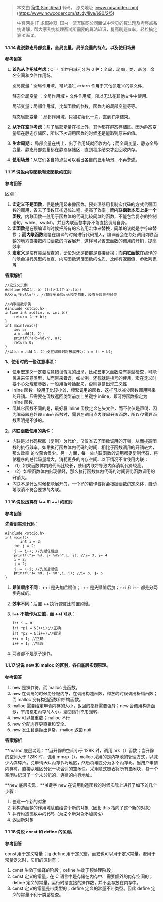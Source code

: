 > 本文由 [简悦 SimpRead](http://ksria.com/simpread/) 转码， 原文地址 [www.nowcoder.com](https://www.nowcoder.com/study/live/690/2/5)

> 牛客网是 IT 求职神器, 国内一流互联网公司面试中常见的算法题及考察点系统讲解，帮大家系统梳理面试所需要的算法知识，提高刷题效率，轻松搞定算法面试。

#### 1.1.14 说说静态局部变量，全局变量，局部变量的特点，以及使用场景

**参考回答**

1.  **首先从作用域考虑**：C++ 里作用域可分为 6 种：全局，局部，类，语句，命名空间和文件作用域。
    
    全局变量：全局作用域，可以通过 extern 作用于其他非定义的源文件。
    
    静态全局变量 ：全局作用域 + 文件作用域，所以无法在其他文件中使用。
    
    局部变量：局部作用域，比如函数的参数，函数内的局部变量等等。
    
    静态局部变量 ：局部作用域，只被初始化一次，直到程序结束。
    
2.  **从所在空间考虑**：除了局部变量在栈上外，其他都在静态存储区。因为静态变量都在静态存储区，所以下次调用函数的时候还是能取到原来的值。
    
3.  **生命周期**： 局部变量在栈上，出了作用域就回收内存；而全局变量、静态全局变量、静态局部变量都在静态存储区，直到程序结束才会回收内存。
    
4.  **使用场景**：从它们各自特点就可以看出各自的应用场景，不再赘述。
    

#### 1.1.15 说说内联函数和宏函数的区别

**参考回答**

区别：

1.  **宏定义不是函数**，但是使用起来像函数。预处理器用复制宏代码的方式代替函数的调用，省去了函数压栈退栈过程，提高了效率；**而内联函数本质上是一个函数**，内联函数一般用于函数体的代码比较简单的函数，不能包含复杂的控制语句，while、switch，并且内联函数本身不能直接调用自身。
2.  **宏函数**是在预编译的时候把所有的宏名用宏体来替换，简单的说就是字符串替换 ；**而内联函数**则是在编译的时候进行代码插入，编译器会在每处调用内联函数的地方直接把内联函数的内容展开，这样可以省去函数的调用的开销，提高效率
3.  **宏定义**是没有类型检查的，无论对还是错都是直接替换；**而内联函数**在编译的时候会进行类型的检查，内联函数满足函数的性质，比如有返回值、参数列表等

**答案解析**

```
//宏定义示例
#define MAX(a, b) ((a)>(b)?(a):(b))
MAX(a,"Hello")； //错误地比较int和字符串，没有参数类型检查

//内联函数示例
#include <stdio.h>
inline int add(int a, int b){
    return (a + b);
}
int main(void){
    int a;
    a = add(1, 2);
    printf("a+b=%d\n", a);
    return 0;
}
//以上a = add(1, 2);处在编译时将被展开为：a = (a + b);

```

**1、使用时的一些注意事项：**

*   使用宏定义一定要注意错误情况的出现，比如宏定义函数没有类型检查，可能传进来任意类型，从而带来错误，如举例。还有就是括号的使用，宏在定义时要小心处理宏参数，一般用括号括起来，否则容易出现二义性
*   inline 函数一般用于比较小的，频繁调用的函数，这样可以减少函数调用带来的开销。只需要在函数返回类型前加上关键字 inline，即可将函数指定为 inline 函数。
*   同其它函数不同的是，最好将 inline 函数定义在头文件，而不仅仅是声明，因为编译器在处理 inline 函数时，需要在调用点内联展开该函数，所以仅需要函数声明是不够的。

**2、内联函数使用的条件：**

*   内联是以代码膨胀（复制）为代价，仅仅省去了函数调用的开销，从而提高函数的执行效率。如果执行函数体内代码的时间，相比于函数调用的开销较大，那么效率 的收获会很少。另一方面，每一处内联函数的调用都要复制代码，将使程序的总代码量增大，消耗更多的内存空间。以下情况不宜使用内联：
*   （1）如果函数体内的代码比较长，使用内联将导致内存消耗代价较高。
*   （2）如果函数体内出现循环，那么执行函数体内代码的时间要比函数调用的开销大。
*   内联不是什么时候都能展开的，一个好的编译器将会根据函数的定义体，自动地取消不符合要求的内联。

#### 1.1.16 说说运算符 i++ 和 ++i 的区别

**参考回答**

**先看到实现代码：**

```
#include <stdio.h>
int main(){
       int i = 2;
    int j = 2;
    j += i++; //先赋值后加
    printf("i= %d, j= %d\n",i, j); //i= 3, j= 4
    i = 2;
    j = 2;
    j += ++i; //先加后赋值
    printf("i= %d, j= %d",i, j); //i= 3, j= 5
}

```

1.  **赋值顺序不同**：++ i 是先加后赋值；i ++ 是先赋值后加；++i 和 i++ 都是分两步完成的。
    
2.  **效率不同**：后置 ++ 执行速度比前置的慢。
    
3.  **i++ 不能作为左值，而 ++i 可以**：
    
    ```
    int i = 0;
    int *p1 = &(++i);//正确
    int *p2 = &(i++);//错误
    ++i = 1; //正确
    i++ = 1; //错误
    
    ```
    
4.  两者都不是原子操作。
    

#### 1.1.17 说说 new 和 malloc 的区别，各自底层实现原理。

**参考回答**

1.  new 是操作符，而 malloc 是函数。
2.  new 在调用的时候先分配内存，在调用构造函数，释放的时候调用析构函数；而 malloc 没有构造函数和析构函数。
3.  malloc 需要给定申请内存的大小，返回的指针需要强转；new 会调用构造函数，不用指定内存的大小，返回指针不用强转。
4.  new 可以被重载；malloc 不行
5.  new 分配内存更直接和安全。
6.  new 发生错误抛出异常，malloc 返回 null

**答案解析**

**malloc 底层实现：**当开辟的空间小于 128K 时，调用 brk（）函数；当开辟的空间大于 128K 时，调用 mmap（）。malloc 采用的是内存池的管理方式，以减少内存碎片。先申请大块内存作为堆区，然后将堆区分为多个内存块。当用户申请内存时，直接从堆区分配一块合适的空闲快。采用隐式链表将所有空闲块，每一个空闲块记录了一个未分配的、连续的内存地址。

**new 底层实现：**关键字 new 在调用构造函数的时候实际上进行了如下的几个步骤：

1.  创建一个新的对象
2.  将构造函数的作用域赋值给这个新的对象（因此 this 指向了这个新的对象）
3.  执行构造函数中的代码（为这个新对象添加属性）
4.  返回新对象

#### 1.1.18 说说 const 和 define 的区别。

**参考回答**

const 用于定义常量；而 define 用于定义宏，而宏也可以用于定义常量。都用于常量定义时，它们的区别有：

1.  const 生效于编译的阶段；define 生效于预处理阶段。
2.  const 定义的常量，在 C 语言中是存储在内存中、需要额外的内存空间的；define 定义的常量，运行时是直接的操作数，并不会存放在内存中。
3.  const 定义的常量是带类型的；define 定义的常量不带类型。因此 define 定义的常量不利于类型检查。